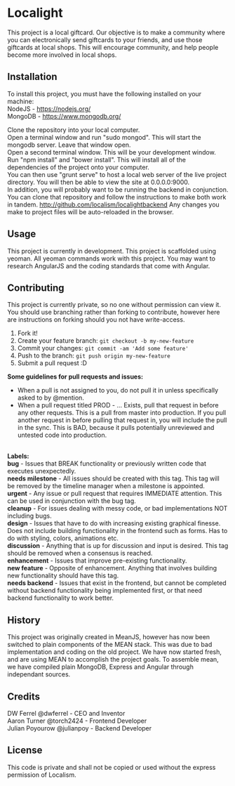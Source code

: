 # Localight

This project is a local giftcard. Our objective is to make a community where you can electronically send giftcards to your friends, and use those giftcards at local shops.
This will encourage community, and help people become more involved in local shops.

## Installation

To install this project, you must have the following installed on your machine:  <br />
NodeJS - https://nodejs.org/  <br />
MongoDB - https://www.mongodb.org/

Clone the repository into your local computer. <br />
Open a terminal window and run "sudo mongod". This will start the mongodb server. Leave that window open. <br />
Open a second terminal window. This will be your development window. <br />
Run "npm install" and "bower install". This will install all of the dependencies of the project onto your computer. <br />
You can then use "grunt serve" to host a local web server of the live project directory. You will then be able to view the site at 0.0.0.0:9000. <br />
In addition, you will probably want to be running the backend in conjunction. You can clone that repository and follow the instructions to make both work in tandem. http://github.com/localism/localightbackend
Any changes you make to project files will be auto-reloaded in the browser.

## Usage

This project is currently in development. This project is scaffolded using yeoman. All yeoman commands work with this project.
You may want to research AngularJS and the coding standards that come with Angular.

## Contributing

This project is currently private, so no one without permission can view it.
You should use branching rather than forking to contribute, however here are instructions on forking should you not have write-access.

1. Fork it!
2. Create your feature branch: `git checkout -b my-new-feature`
3. Commit your changes: `git commit -am 'Add some feature'`
4. Push to the branch: `git push origin my-new-feature`
5. Submit a pull request :D

<b>Some guidelines for pull requests and issues:</b><br />
- When a pull is not assigned to you, do not pull it in unless specifically asked to by @mention.
- When a pull request titled PROD - … Exists, pull that request in before any other requests. This is a pull from master into production. If you pull another request in before pulling that request in, you will include the pull in the sync. This is BAD, because it pulls potentially unreviewed and untested code into production.<br /><br />

<b>Labels:</b><br />
<b>bug</b> - Issues that BREAK functionality or previously written code that executes unexpectedly.<br />
<b>needs milestone</b> - All issues should be created with this tag. This tag will be removed by the timeline manager when a milestone is appointed.<br />
<b>urgent</b> - Any issue or pull request that requires IMMEDIATE attention. This can be used in conjunction with the bug tag.<br />
<b>cleanup</b> - For issues dealing with messy code, or bad implementations NOT including bugs.<br />
<b>design</b> - Issues that have to do with increasing existing graphical finesse. Does not include building functionality in the frontend such as forms. Has to do with styling, colors, animations etc.<br />
<b>discussion</b> - Anything that is up for discussion and input is desired. This tag should be removed when a consensus is reached.<br />
<b>enhancement</b> - Issues that improve pre-existing functionality.<br />
<b>new feature</b> - Opposite of enhancement. Anything that involves building new functionality should have this tag.<br />
<b>needs backend</b> - Issues that exist in the frontend, but cannot be completed without backend functionality being implemented first, or that need backend functionality to work better.<br />

## History

This project was originally created in MeanJS, however has now been switched to plain components of the MEAN stack. This was due to bad implementation and coding on the old project. We have now started fresh, and are using MEAN to accomplish the project goals. To assemble mean, we have compiled plain MongoDB, Express and Angular through independant sources.

## Credits

DW Ferrel @dwferrel - CEO and Inventor <br />
Aaron Turner @torch2424 - Frontend Developer <br />
Julian Poyourow @julianpoy - Backend Developer <br />

## License

This code is private and shall not be copied or used without the express permission of Localism.
